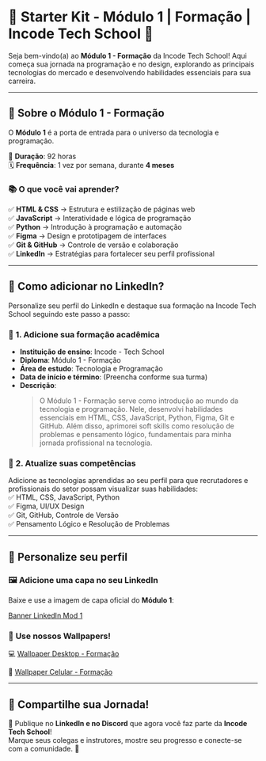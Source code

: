 ﻿# 🚀 Starter Kit - Módulo 1 | Formação | Incode Tech School 💜


Seja bem-vindo(a) ao **Módulo 1 - Formação** da Incode Tech School! Aqui começa sua jornada na programação e no design, explorando as principais tecnologias do mercado e desenvolvendo habilidades essenciais para sua carreira.


---


## 🎯 Sobre o Módulo 1 - Formação


O **Módulo 1** é a porta de entrada para o universo da tecnologia e programação.  


📅 **Duração**: 92 horas  
🗓️ **Frequência**: 1 vez por semana, durante **4 meses**  


### 📚 O que você vai aprender?


✅ **HTML & CSS** → Estrutura e estilização de páginas web  
✅ **JavaScript** → Interatividade e lógica de programação  
✅ **Python** → Introdução à programação e automação  
✅ **Figma** → Design e prototipagem de interfaces  
✅ **Git & GitHub** → Controle de versão e colaboração  
✅ **LinkedIn** → Estratégias para fortalecer seu perfil profissional  


---


## 🔗 Como adicionar no LinkedIn?


Personalize seu perfil do LinkedIn e destaque sua formação na Incode Tech School seguindo este passo a passo:


### 📌 **1. Adicione sua formação acadêmica**


- **Instituição de ensino**: Incode - Tech School  
- **Diploma**: Módulo 1 - Formação  
- **Área de estudo**: Tecnologia e Programação  
- **Data de início e término**: (Preencha conforme sua turma)  
- **Descrição**:  
  > O Módulo 1 - Formação serve como introdução ao mundo da tecnologia e programação. Nele, desenvolvi habilidades essenciais em HTML, CSS, JavaScript, Python, Figma, Git e GitHub. Além disso, aprimorei soft skills como resolução de problemas e pensamento lógico, fundamentais para minha jornada profissional na tecnologia.


### 📌 **2. Atualize suas competências**


Adicione as tecnologias aprendidas ao seu perfil para que recrutadores e profissionais do setor possam visualizar suas habilidades:  
✅ HTML, CSS, JavaScript, Python  
✅ Figma, UI/UX Design  
✅ Git, GitHub, Controle de Versão  
✅ Pensamento Lógico e Resolução de Problemas  


---


## 🎨 Personalize seu perfil


### 🖼️ **Adicione uma capa no seu LinkedIn**


Baixe e use a imagem de capa oficial do **Módulo 1**: 

[Banner LinkedIn Mod 1](https://file.notion.so/f/f/9ac82ba3-3b58-469a-b724-b216db0b4f07/89daa50f-1315-4241-8585-e6ffd6e5d3f3/Banner_Linkedin_Mod_1.png?table=block&id=860fc980-b509-4d2e-83ef-7cbcc97f5650&spaceId=9ac82ba3-3b58-469a-b724-b216db0b4f07&expirationTimestamp=1740708000000&signature=h0mH5kIQ-61oW73UNN9U1u62aU68xG__h27aX8G7now&downloadName=Banner+Linkedin+Mod+1.png)


### 📱 **Use nossos Wallpapers!**


💻 [Wallpaper Desktop - Formação](https://file.notion.so/f/f/9ac82ba3-3b58-469a-b724-b216db0b4f07/d1614218-2f67-4f93-b187-08d0f32dabcb/WALLPAPER_(DESKTOP)_-_FORMAO.png?table=block&id=911280f1-3a20-4906-ae11-68f920779dfa&spaceId=9ac82ba3-3b58-469a-b724-b216db0b4f07&expirationTimestamp=1740708000000&signature=2w8TgF6wsgIk6Hj5q4msXhqvB-OZ0ij8B6Y9a6b-AWA&downloadName=WALLPAPER+%28DESKTOP%29+-+FORMA%C3%87%C3%83O.png)  



📱 [Wallpaper Celular - Formação](https://file.notion.so/f/f/9ac82ba3-3b58-469a-b724-b216db0b4f07/43c0aa05-e4bf-424c-88e0-25f1751aa82f/WALLPAPER_(CELULAR)_-_FORMAO.png?table=block&id=df146d37-a367-4c07-892e-7216de434b20&spaceId=9ac82ba3-3b58-469a-b724-b216db0b4f07&expirationTimestamp=1740708000000&signature=4CXVVlNJ_n_ySkbrlPl2gqI5sRhnrKcLDS2e4EzEsdE&downloadName=WALLPAPER+%28CELULAR%29+-+FORMA%C3%87%C3%83O.png)  


---


## 💜 Compartilhe sua Jornada!


📢 Publique no **LinkedIn e no Discord** que agora você faz parte da **Incode Tech School**!  
Marque seus colegas e instrutores, mostre seu progresso e conecte-se com a comunidade. 🚀
